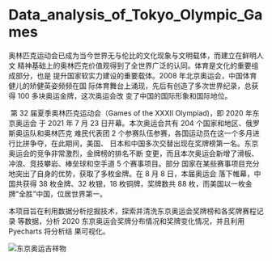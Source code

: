 # Data_analysis_of_Tokyo_Olympic_Games


​		奥林匹克运动会已成为当今世界无与伦比的文化现象与文明载体，而建立在鲜明人文
精神基础上的奥林匹克价值观得到了全世界广泛的认同。体育是文化的重要组成部分，也是
提升国家软实力建设的重要载体。2008 年北京奥运会，中国体育健儿的矫健英姿频频在国
际体育舞台上涌现，先后有创造了多次世界纪录，总获得 100 多块奥运金牌，这次奥运会改
变了中国的国际形象和国际地位。	

​		第 32 届夏季奥林匹克运动会（Games of the XXXII Olympiad)，即 2020 年东京奥运会
于 2021 年 7 月 23 日开幕。本次奥运会共有 204 个国家和地区、俄罗斯奥运队和奥林匹克
难民代表团 2 个参赛队伍参赛，各国运动员在这一个多月进行比拼争夺，在此期间，美国、
日本和中国多次交替出现在奖牌榜第一名。东京奥运会的竞争非常激烈，金牌榜的排名不断
变更，而且本次奥运会新增了滑板、冲浪、竞技攀岩、棒垒球和空手道 5 个赛事项目。部分
国家在某些赛事项目充分地突出了自身的优势，获取了多枚金牌。在 8 月 8 日，本届奥运会
落下帷幕，中国共获得 38 枚金牌、32 枚银，18 枚铜牌，奖牌数共 88 枚，而美国以一枚金
牌“全胜”中国，位居世界第一。

​		本项目旨在利用数据分析挖掘技术，探索并清洗东京奥运会奖牌榜和各奖牌赛程记录
等数据，分析 2020 东京奥运会奖牌分布情况和奖牌变化情况，并且利用 Pyecharts 将分析结
果可视化。

<img src="https://img1.baidu.com/it/u=2468979443,3774439126&fm=253&fmt=auto&app=138&f=JPEG?w=1000&h=383" alt="东京奥运吉祥物" />



